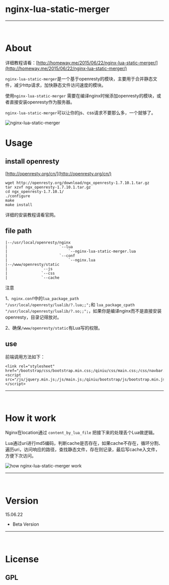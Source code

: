 # nginx-lua-static-merger

<hr><br>

# About

详细教程请看：[http://homeway.me/2015/06/22/nginx-lua-static-merger/](http://homeway.me/2015/06/22/nginx-lua-static-merger/)

`nginx-lua-static-merger`是一个基于openresty的模块，主要用于合并静态文件，减少http请求，加快静态文件访问速度的模块。

使用`nginx-lua-static-merger` 需要在编译nginx时候添加openresty的模块，或者直接安装openresty作为服务器。

`nginx-lua-static-merger`可以让你的js、css请求不要那么多，一个就够了。


![nginx-lua-static-merger](http://77l5jp.com1.z0.glb.clouddn.com/blog/2015-06-22-nginx-lua-static-merger-look.jpg)


# Usage

## install openresty

[http://openresty.org/cn/](http://openresty.org/cn/)

```
wget http://openresty.org/download/ngx_openresty-1.7.10.1.tar.gz
tar xzvf ngx_openresty-1.7.10.1.tar.gz
cd ngx_openresty-1.7.10.1/
./configure
make
make install

```
详细的安装教程请看官网。


## file path

	|--/usr/local/openresty/nginx
	|						`--lua 
	|							`--nginx-lua-static-merger.lua
	|						`--conf 
	|							`--nginx.lua
	|--/www/openresty/static
	|				`--js
	|				`--css
	|				`--cache
	
注意

1、`nginx.conf`中的`lua_package_path "/usr/local/openresty/lualib/?.lua;;";`和
`lua_package_cpath "/usr/local/openresty/lualib/?.so;;";`，如果你是编译nginx而不是直接安装openresty，目录记得放对。

2、确保`/www/openresty/static`有Lua写的权限。

## use

前端调用方法如下：

	<link rel="stylesheet" href="/bootstrap/css/bootstrap.min.css;/qiniu/css/main.css;/css/navbar.css">
	<script src="/js/jquery.min.js;/js/main.js;/qiniu/bootstrap/js/bootstrap.min.js;/qiniu/js/plupload/plupload.full.min.js;/qiniu/js/plupload/i18n/zh_CN.js"></script>

<hr><br>

# How it work

Nginx在location通过 `content_by_lua_file` 把接下来的处理丢个Lua做逻辑。

Lua通过uri进行md5编码，判断cache是否存在，如果cache不存在，循环分割、遍历uri，访问响应的路径，查找静态文件，存在则记录，最后写cache入文件，方便下次访问。

![how nginx-lua-static-merger work](http://77l5jp.com1.z0.glb.clouddn.com/blog/2015-06-22-nginx-lua-static-merger-how-work.jpg)

<hr><br>


# Version

15.06.22

* Beta Version

<hr><br>


# License

## GPL